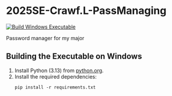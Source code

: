 # 2025SE-Crawf.L-PassManaging

[![Build Windows Executable](https://github.com/TempeHS/2025SE-Crawf.L-PassManaging/actions/workflows/build_app.yml/badge.svg)](https://github.com/TempeHS/2025SE-Crawf.L-PassManaging/actions/workflows/build_app.yml.yml)

Password manager for my major

## Building the Executable on Windows

1. Install Python (3.13) from [python.org](https://www.python.org/).
2. Install the required dependencies:
   ```
   pip install -r requirements.txt
   ```
